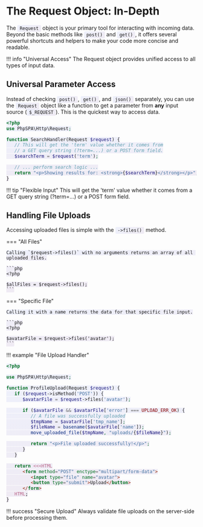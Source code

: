 # The Request Object: In-Depth

<style>
code { background: linear-gradient(135deg, rgba(102, 126, 234, 0.1), rgba(118, 75, 162, 0.1)); padding: 2px 6px; border-radius: 3px; }
</style>

The `Request` object is your primary tool for interacting with incoming data. Beyond the basic methods like `post()` and `get()`, it offers several powerful shortcuts and helpers to make your code more concise and readable.

!!! info "Universal Access"
    The Request object provides unified access to all types of input data.

## Universal Parameter Access

Instead of checking `post()`, `get()`, and `json()` separately, you can use the `Request` object like a function to get a parameter from **any** input source (`$_REQUEST`). This is the quickest way to access data.

```php
<?php
use PhpSPA\Http\Request;

function SearchHandler(Request $request) {
   // This will get the 'term' value whether it comes from
   // a GET query string (?term=...) or a POST form field.
   $searchTerm = $request('term');

   // ... perform search logic ...
   return "<p>Showing results for: <strong>{$searchTerm}</strong></p>";
}
```

!!! tip "Flexible Input"
    This will get the 'term' value whether it comes from a GET query string (?term=...) or a POST form field.

## Handling File Uploads

Accessing uploaded files is simple with the `->files()` method.

=== "All Files"

    Calling `$request->files()` with no arguments returns an array of all uploaded files.

    ```php
    <?php

    $allFiles = $request->files();
    ```

=== "Specific File"

    Calling it with a name returns the data for that specific file input.

    ```php
    <?php

    $avatarFile = $request->files('avatar');
    ```

!!! example "File Upload Handler"

```php
<?php

use PhpSPA\Http\Request;

function ProfileUpload(Request $request) {
   if ($request->isMethod('POST')) {
      $avatarFile = $request->files('avatar');

      if ($avatarFile && $avatarFile['error'] === UPLOAD_ERR_OK) {
         // A file was successfully uploaded
         $tmpName = $avatarFile['tmp_name'];
         $fileName = basename($avatarFile['name']);
         move_uploaded_file($tmpName, "uploads/{$fileName}");

         return "<p>File uploaded successfully!</p>";
      }
   }

   return <<<HTML
      <form method="POST" enctype="multipart/form-data">
         <input type="file" name="avatar">
         <button type="submit">Upload</button>
      </form>
   HTML;
}
```

!!! success "Secure Upload"
    Always validate file uploads on the server-side before processing them.
